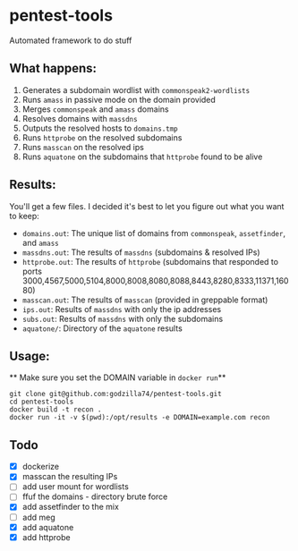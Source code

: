 # pentest-tools
Automated framework to do stuff

## What happens:
1.  Generates a subdomain wordlist with `commonspeak2-wordlists`
2.  Runs `amass` in passive mode on the domain provided
3.  Merges `commonspeak` and `amass` domains
4.  Resolves domains with `massdns`
5.  Outputs the resolved hosts to `domains.tmp`
6.  Runs `httprobe` on the resolved subdomains
7.  Runs `masscan` on the resolved ips
8.  Runs `aquatone` on the subdomains that `httprobe` found to be alive

## Results:
You'll get a few files.  I decided it's best to let you figure out what you want to keep:
-  `domains.out`: The unique list of domains from `commonspeak`, `assetfinder`, and `amass`
-  `massdns.out`: The results of `massdns` (subdomains & resolved IPs)
-  `httprobe.out`: The results of `httprobe` (subdomains that responded to ports 3000,4567,5000,5104,8000,8008,8080,8088,8443,8280,8333,11371,16080)
-  `masscan.out`: The results of `masscan` (provided in greppable format)
-  `ips.out`: Results of `massdns` with only the ip addresses
-  `subs.out`: Results of `massdns` with only the subdomains
-  `aquatone/`: Directory of the `aquatone` results

## Usage:
** Make sure you set the DOMAIN variable in `docker run`**
```
git clone git@github.com:godzilla74/pentest-tools.git
cd pentest-tools
docker build -t recon .
docker run -it -v $(pwd):/opt/results -e DOMAIN=example.com recon
```

## Todo
- [x]  dockerize
- [x]  masscan the resulting IPs  
- [ ]  add user mount for wordlists
- [ ]  ffuf the domains - directory brute force    
- [x]  add assetfinder to the mix
- [ ]  add meg
- [x]  add aquatone
- [x]  add httprobe
